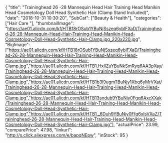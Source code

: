 {
	"title": "Traininghead 26 -28  Mannequin Head Hair Training Head  Manikin Head Cosmetology Doll Head Synthetic Hair (Clamp Stand Included)",
	"date": "2018-10-31 10:30:20",
	"SubCat": ["Beauty & Health"],
	"categories": ["Hair Care "],
	"thumbnailImage": "https://ae01.alicdn.com/kf/HTB18rOSub1YBuNjSszeq6yblFXaD/Traininghead-26-28-Mannequin-Head-Hair-Training-Head-Manikin-Head-Cosmetology-Doll-Head-Synthetic-Hair-Clamp.jpg_220x220.jpg",
	"BigImage": ["https://ae01.alicdn.com/kf/HTB18rOSub1YBuNjSszeq6yblFXaD/Traininghead-26-28-Mannequin-Head-Hair-Training-Head-Manikin-Head-Cosmetology-Doll-Head-Synthetic-Hair-Clamp.jpg","https://ae01.alicdn.com/kf/HTB1.HxIlZuYBuNkSmRyq6AA3pXay/Traininghead-26-28-Mannequin-Head-Hair-Training-Head-Manikin-Head-Cosmetology-Doll-Head-Synthetic-Hair-Clamp.jpg","https://ae01.alicdn.com/kf/HTB1b3l9ugmTBuNjy1Xbq6yMrVXat/Traininghead-26-28-Mannequin-Head-Hair-Training-Head-Manikin-Head-Cosmetology-Doll-Head-Synthetic-Hair-Clamp.jpg","https://ae01.alicdn.com/kf/HTB13sndub9YBuNjy0Fgq6AxcXXak/Traininghead-26-28-Mannequin-Head-Hair-Training-Head-Manikin-Head-Cosmetology-Doll-Head-Synthetic-Hair-Clamp.jpg","https://ae01.alicdn.com/kf/HTB1._6Duh9YBuNjy0Ffq6xIsVXaZ/Traininghead-26-28-Mannequin-Head-Hair-Training-Head-Manikin-Head-Cosmetology-Doll-Head-Synthetic-Hair-Clamp.jpg"],
	"actualPrice": 23.99,
	"comparePrice": 47.98,
	"linkurl": "http://s.click.aliexpress.com/e/bapqNEpw",
	"inStock": 95
}
